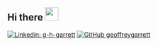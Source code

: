## Hi there <img src="https://raw.githubusercontent.com/MartinHeinz/MartinHeinz/master/wave.gif" width="30px">

[![Linkedin: g-h-garrett](https://img.shields.io/badge/-g-h-garrett-blue?style=flat-square&logo=Linkedin&logoColor=white&link=https://www.linkedin.com/in/g-h-garrett/)](https://www.linkedin.com/in/g-h-garrett/)
[![GitHub geoffreygarrett](https://img.shields.io/github/followers/geoffreygarrett?label=follow&style=social)](https://github.com/geoffreygarrett)

<!--
**ggarrett13/ggarrett13** is a ✨ _special_ ✨ repository because its `README.md` (this file) appears on your GitHub profile.

Here are some ideas to get you started:

- 🔭 I’m currently working on ...
- 🌱 I’m currently learning ...
- 👯 I’m looking to collaborate on ...
- 🤔 I’m looking for help with ...
- 💬 Ask me about ...
- 📫 How to reach me: ...
- 😄 Pronouns: ...
- ⚡ Fun fact: ...
-->
